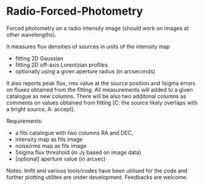 # Radio-Forced-Photometry

Forced photometry on a radio intensity image (should work on images at other wavelengths). 

It measures flux densities of sources in units of the intensity map
 - fitting 2D Gaussian 
 - fitting 2D off-axis Lorentzian profiles.
 - optionally using a given aperture radius (in arcseconds)
 
It also reports peak flux, rms value at the source position 
and 1sigma errors on fluxes obtained from the fitting. 
All measurements will added to a given catalogue as new columns.
There will be also two additonal columns as comments on values obtained from fitting [C: the source likely overlaps with a bright source, A: accept].


Requirements:

- a fits catalogue with two columns RA and DEC, 
- intensity map as fits image
- noise/rms map as fits image
- 5sigma flux threshold (in Jy based on image data)
- [optional] aperture value (in arcsec)


Notes: lmfit and various tools/codes have been utilised for the code and further plotting utilites are under development.
Feedbacks are welcome.

